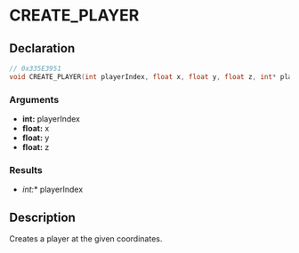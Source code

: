 # CREATE_PLAYER

## Declaration
```cpp
// 0x335E3951
void CREATE_PLAYER(int playerIndex, float x, float y, float z, int* playerIndex);
```

### Arguments
- **int:** playerIndex
- **float:** x
- **float:** y
- **float:** z

### Results
- **int*:** playerIndex

## Description
Creates a player at the given coordinates.